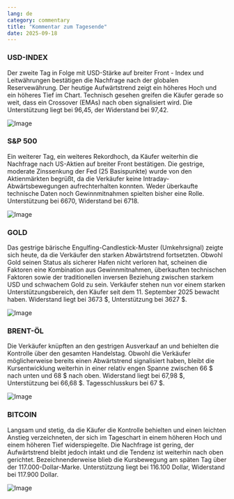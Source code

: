 ```yaml
---
lang: de
category: commentary
title: "Kommentar zum Tagesende"
date: 2025-09-18
---
```


### USD-INDEX

Der zweite Tag in Folge mit USD-Stärke auf breiter Front - Index und Leitwährungen bestätigen die Nachfrage nach der globalen Reservewährung. Der heutige Aufwärtstrend zeigt ein höheres Hoch und ein höheres Tief im Chart. Technisch gesehen greifen die Käufer gerade so weit, dass ein Crossover (EMAs) nach oben signalisiert wird. Die Unterstützung liegt bei 96,45, der Widerstand bei 97,42.

![Image](https://markleighedu.github.io/img/Sep-2025/18-Sep-2025/usdindex.jpg)

### S&P 500

Ein weiterer Tag, ein weiteres Rekordhoch, da Käufer weiterhin die Nachfrage nach US-Aktien auf breiter Front bestätigen. Die gestrige, moderate Zinssenkung der Fed (25 Basispunkte) wurde von den Aktienmärkten begrüßt, da die Verkäufer keine Intraday-Abwärtsbewegungen aufrechterhalten konnten. Weder überkaufte technische Daten noch Gewinnmitnahmen spielten bisher eine Rolle. Unterstützung bei 6670, Widerstand bei 6718.

![Image](https://markleighedu.github.io/img/Sep-2025/18-Sep-2025/sp500.jpg)

### GOLD

Das gestrige bärische Engulfing-Candlestick-Muster (Umkehrsignal) zeigte sich heute, da die Verkäufer den starken Abwärtstrend fortsetzten. Obwohl Gold seinen Status als sicherer Hafen nicht verloren hat, scheinen die Faktoren eine Kombination aus Gewinnmitnahmen, überkauften technischen Faktoren sowie der traditionellen inversen Beziehung zwischen starkem USD und schwachem Gold zu sein. Verkäufer stehen nun vor einem starken Unterstützungsbereich, den Käufer seit dem 11. September 2025 bewacht haben. Widerstand liegt bei 3673 $, Unterstützung bei 3627 $.

![Image](https://markleighedu.github.io/img/Sep-2025/18-Sep-2025/gold.jpg)

### BRENT-ÖL

Die Verkäufer knüpften an den gestrigen Ausverkauf an und behielten die Kontrolle über den gesamten Handelstag. Obwohl die Verkäufer möglicherweise bereits einen Abwärtstrend signalisiert haben, bleibt die Kursentwicklung weiterhin in einer relativ engen Spanne zwischen 66 $ nach unten und 68 $ nach oben. Widerstand liegt bei 67,98 $, Unterstützung bei 66,68 $. Tagesschlusskurs bei 67 $.

![Image](https://markleighedu.github.io/img/Sep-2025/18-Sep-2025/brentoil.jpg)

### BITCOIN

Langsam und stetig, da die Käufer die Kontrolle behielten und einen leichten Anstieg verzeichneten, der sich im Tageschart in einem höheren Hoch und einem höheren Tief widerspiegelte. Die Nachfrage ist gering, der Aufwärtstrend bleibt jedoch intakt und die Tendenz ist weiterhin nach oben gerichtet. Bezeichnenderweise blieb die Kursbewegung am späten Tag über der 117.000-Dollar-Marke. Unterstützung liegt bei 116.100 Dollar, Widerstand bei 117.900 Dollar.

![Image](https://markleighedu.github.io/img/Sep-2025/18-Sep-2025/bitcoin.jpg)

